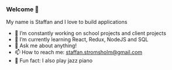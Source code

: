 ### Welcome 👋

My name is Staffan and I love to build applications

- 🔭 I’m constantly working on school projects and client projects
- 🌱 I’m currently learning React, Redux, NodeJS and SQL
- 💬 Ask me about anything!
- 📫 How to reach me: staffan.stromsholm@gmail.com
- 🎹 Fun fact: I also play jazz piano
